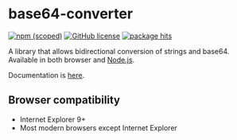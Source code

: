 # base64-converter
[![npm (scoped)](https://img.shields.io/npm/v/@ony3000/base64-converter)](https://www.npmjs.com/package/@ony3000/base64-converter)
[![GitHub license](https://img.shields.io/github/license/ony3000/base64-converter)](https://github.com/ony3000/base64-converter/blob/master/LICENSE)
[![package hits](https://data.jsdelivr.com/v1/package/npm/@ony3000/base64-converter/badge?style=rounded)](https://www.jsdelivr.com/package/npm/@ony3000/base64-converter)

A library that allows bidirectional conversion of strings and base64. Available in both browser and [Node.js](https://nodejs.org).

Documentation is [here](https://ony3000.github.io/base64-converter/).

## Browser compatibility
* Internet Explorer 9+
* Most modern browsers except Internet Explorer
